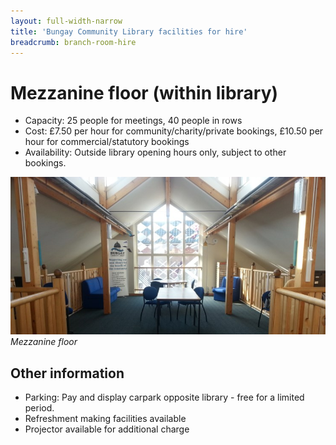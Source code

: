 ```yaml
---
layout: full-width-narrow
title: 'Bungay Community Library facilities for hire'
breadcrumb: branch-room-hire
---
```

# Mezzanine floor (within library)

* Capacity: 25 people for meetings, 40 people in rows
* Cost: £7.50 per hour for community/charity/private bookings, £10.50 per hour for commercial/statutory bookings
* Availability: Outside library opening hours only, subject to other bookings.

![Bungay mezzanine floor](/images/article/bungay-mezzanine-floor.jpg)
*Mezzanine floor*

## Other information

* Parking: Pay and display carpark opposite library - free for a limited period.
* Refreshment making facilities available
* Projector available for additional charge
